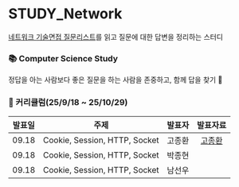 # STUDY_Network
[네트워크 기술면접 질문리스트](https://github.com/VSFe/Tech-Interview/blob/main/03-NETWORK.md)를 읽고 질문에 대한 답변을 정리하는 스터디

### 📚 Computer Science Study <br>
정답을 아는 사람보다 좋은 질문을 하는 사람을 존중하고, 함께 답을 찾기 🔎 

### 📆 커리큘럼(25/9/18 ~ 25/10/29)

|          발표일           |                           주제                          |       발표자        |       발표자료      |
| :---------------------: | :----------------------------------------------------------------: | :-------------: | :---------: |
| 09.18 | Cookie, Session, HTTP, Socket | 고종환 | [고종환](https://github.com/SSAFY-Seoul-Class-7/STUDY_Network/blob/main/Cookie%2C%20Session%2C%20HTTP%2C%20Socket/%EB%84%A4%ED%8A%B8%EC%9B%8C%ED%81%AC_%EB%B0%9C%ED%91%9C%EC%84%B8%EC%85%98.pdf) |
| 09.18 | Cookie, Session, HTTP, Socket | 박종현 |  |
| 09.18 | Cookie, Session, HTTP, Socket | 남선우 |  |
